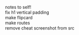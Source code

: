 notes to self!  
fix h1 vertical padding  
make flipcard  
make routes  
remove cheat screenshot from src
